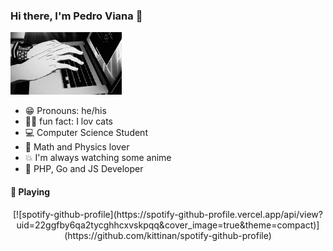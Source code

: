 ### Hi there, I'm Pedro Viana 👋
  
<img height="100rem" src="original.gif"><br>

- 😁 Pronouns: he/his 
- 🐱‍🏍 fun fact: I lov cats
- 💻 Computer Science Student
- 🍭 Math and Physics lover
- 💥 I'm always watching some anime
- 🌹 PHP, Go and JS Developer



  
#### 🎵 Playing
<center>
[![spotify-github-profile](https://spotify-github-profile.vercel.app/api/view?uid=22ggfby6qa2tycghhcxvskpqq&cover_image=true&theme=compact)](https://github.com/kittinan/spotify-github-profile)  
</center>

  
